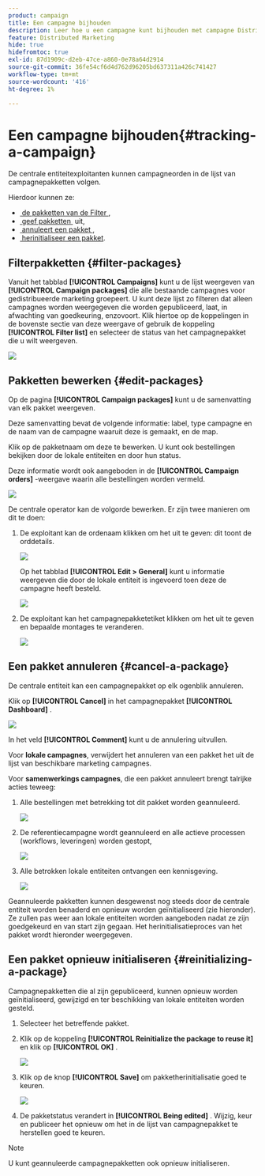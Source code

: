 ```yaml
---
product: campaign
title: Een campagne bijhouden
description: Leer hoe u een campagne kunt bijhouden met campagne Distributed Marketing
feature: Distributed Marketing
hide: true
hidefromtoc: true
exl-id: 87d1909c-d2eb-47ce-a860-0e78a64d2914
source-git-commit: 36fe54cf6d4d762d96205bd637311a426c741427
workflow-type: tm+mt
source-wordcount: '416'
ht-degree: 1%

---
```


# Een campagne bijhouden{#tracking-a-campaign}



De centrale entiteitexploitanten kunnen campagneorden in de lijst van campagnepakketten volgen.

Hierdoor kunnen ze:

* [&#x200B; de pakketten van de Filter &#x200B;](#filter-packages),
* [&#x200B; geef pakketten &#x200B;](#edit-packages) uit,
* [&#x200B; annuleert een pakket &#x200B;](#cancel-a-package),
* [&#x200B; herinitialiseer een pakket &#x200B;](#reinitializing-a-package).

## Filterpakketten {#filter-packages}

Vanuit het tabblad **[!UICONTROL Campaigns]** kunt u de lijst weergeven van **[!UICONTROL Campaign packages]** die alle bestaande campagnes voor gedistribueerde marketing groepeert. U kunt deze lijst zo filteren dat alleen campagnes worden weergegeven die worden gepubliceerd, laat, in afwachting van goedkeuring, enzovoort. Klik hiertoe op de koppelingen in de bovenste sectie van deze weergave of gebruik de koppeling **[!UICONTROL Filter list]** en selecteer de status van het campagnepakket die u wilt weergeven.

![](assets/mkg_dist_catalog_filter.png)

## Pakketten bewerken {#edit-packages}

Op de pagina **[!UICONTROL Campaign packages]** kunt u de samenvatting van elk pakket weergeven.

Deze samenvatting bevat de volgende informatie: label, type campagne en de naam van de campagne waaruit deze is gemaakt, en de map.

Klik op de pakketnaam om deze te bewerken. U kunt ook bestellingen bekijken door de lokale entiteiten en door hun status.

Deze informatie wordt ook aangeboden in de **[!UICONTROL Campaign orders]** -weergave waarin alle bestellingen worden vermeld.

![](assets/mkg_dist_catalog_op_command_details.png)

De centrale operator kan de volgorde bewerken. Er zijn twee manieren om dit te doen:

1. De exploitant kan de ordenaam klikken om het uit te geven: dit toont de orddetails.

   ![](assets/mkg_dist_catalog_op_command_edit1.png)

   Op het tabblad **[!UICONTROL Edit > General]** kunt u informatie weergeven die door de lokale entiteit is ingevoerd toen deze de campagne heeft besteld.

   ![](assets/mkg_dist_catalog_op_command_edit1a.png)

1. De exploitant kan het campagnepakketetiket klikken om het uit te geven en bepaalde montages te veranderen.

   ![](assets/mkg_dist_catalog_op_command_edit2.png)

## Een pakket annuleren {#cancel-a-package}

De centrale entiteit kan een campagnepakket op elk ogenblik annuleren.

Klik op **[!UICONTROL Cancel]** in het campagnepakket **[!UICONTROL Dashboard]** .

![](assets/mkg_dist_cancel_op_from_dashboard.png)

In het veld **[!UICONTROL Comment]** kunt u de annulering uitvullen.

Voor **lokale campagnes**, verwijdert het annuleren van een pakket het uit de lijst van beschikbare marketing campagnes.

Voor **samenwerkings campagnes**, die een pakket annuleert brengt talrijke acties teweeg:

1. Alle bestellingen met betrekking tot dit pakket worden geannuleerd.

   ![](assets/mkg_dist_mutual_op_cancelled.png)

1. De referentiecampagne wordt geannuleerd en alle actieve processen (workflows, leveringen) worden gestopt,

   ![](assets/mkg_dist_mutual_op_cancelled1.png)

1. Alle betrokken lokale entiteiten ontvangen een kennisgeving.

   ![](assets/mkg_dist_mutual_op_cancelled2.png)

Geannuleerde pakketten kunnen desgewenst nog steeds door de centrale entiteit worden benaderd en opnieuw worden geïnitialiseerd (zie hieronder). Ze zullen pas weer aan lokale entiteiten worden aangeboden nadat ze zijn goedgekeurd en van start zijn gegaan. Het herinitialisatieproces van het pakket wordt hieronder weergegeven.

## Een pakket opnieuw initialiseren {#reinitializing-a-package}

Campagnepakketten die al zijn gepubliceerd, kunnen opnieuw worden geïnitialiseerd, gewijzigd en ter beschikking van lokale entiteiten worden gesteld.

1. Selecteer het betreffende pakket.
1. Klik op de koppeling **[!UICONTROL Reinitialize the package to reuse it]** en klik op **[!UICONTROL OK]** .

   ![](assets/mkg_dist_mutual_op_reinit.png)

1. Klik op de knop **[!UICONTROL Save]** om pakketherinitialisatie goed te keuren.

   ![](assets/mkg_dist_mutual_op_reinit2.png)

1. De pakketstatus verandert in **[!UICONTROL Being edited]** . Wijzig, keur en publiceer het opnieuw om het in de lijst van campagnepakket te herstellen goed te keuren.

>[!NOTE]
>
>U kunt geannuleerde campagnepakketten ook opnieuw initialiseren.
